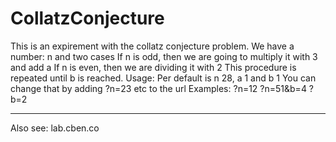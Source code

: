 # CollatzConjecture

This is an expirement with the collatz conjecture problem. 
We have a number: n and two cases 
If n is odd, then we are going to multiply it with 3 and add a 
If n is even, then we are dividing it with 2 
This procedure is repeated until b is reached.
Usage: 
Per default is n 28, a 1 and b 1 
You can change that by adding ?n=23 etc to the url 
Examples:
?n=12
?n=51&b=4
?b=2

----
Also see: lab.cben.co
